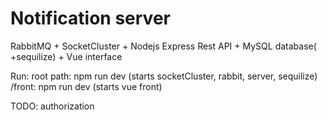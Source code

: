 Notification server
======
RabbitMQ + SocketCluster + Nodejs Express Rest API + MySQL database( +sequilize) + Vue interface

Run:
root path: npm run dev (starts socketCluster, rabbit, server, sequilize)
/front: npm run dev (starts vue front)

TODO:
authorization
